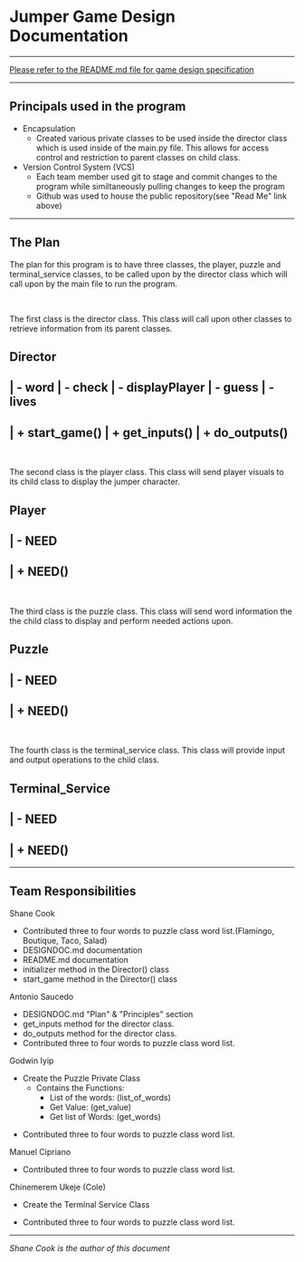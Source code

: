 # Jumper Game Design Documentation
---
[Please refer to the README.md file for game design specification](README.md)

---
## Principals used in the program
* Encapsulation
  * Created various private classes to be used inside the director class which is used inside of the main.py file. This allows for access control and restriction to parent classes on child class.
* Version Control System (VCS)
  * Each team member used git to stage and commit changes to the program while similtaneously pulling changes to keep the program
  * Github was used to house the public repository(see "Read Me" link above)
---
## The Plan
The plan for this program is to have three classes, the player, puzzle and terminal_service classes, to be called upon by the director class which will call upon by the main file to run the program. 

<p>&nbsp;</p>
The first class is the director class. This class will call upon other classes to retrieve information from its parent classes. 

Director
---------------------------

| - word
| - check
| - displayPlayer
| - guess
| - lives
----------------------------
| + start_game()
| + get_inputs()
| + do_outputs()
----------------------------

<p>&nbsp;</p>
The second class is the player class. This class will send player visuals to its child class to display the jumper character.

Player
---------------------------

| - NEED
----------------------------
| + NEED()
----------------------------

<p>&nbsp;</p>
The third class is the puzzle class. This class will send word information the the child class to display and perform needed actions upon.

Puzzle
---------------------------

| - NEED
----------------------------
| + NEED()
----------------------------

<p>&nbsp;</p>
The fourth class is the terminal_service class. This class will provide input and output operations to the child class.

Terminal_Service
---------------------------

| - NEED
----------------------------
| + NEED()
----------------------------

---

## Team Responsibilities

Shane Cook
* Contributed three to four words to puzzle class word list.(Flamingo, Boutique, Taco, Salad)
* DESIGNDOC.md documentation
* README.md documentation
* initializer method in the Director() class
* start_game method in the Director() class

Antonio Saucedo
* DESIGNDOC.md "Plan" & "Principles" section
* get_inputs method for the director class.
* do_outputs method for the director class.
* Contributed three to four words to puzzle class word list.

Godwin Iyip
- Create the Puzzle Private Class
  - Contains the Functions:
    - List of the words: (list_of_words)
    - Get Value: (get_value)
    - Get list of Words: (get_words)

* Contributed three to four words to puzzle class word list.

Manuel Cipriano
* Contributed three to four words to puzzle class word list.

Chinemerem Ukeje (Cole)
- Create the Terminal Service Class
* Contributed three to four words to puzzle class word list.
---
*Shane Cook is the author of this document*